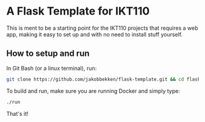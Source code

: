 # A Flask Template for IKT110

This is ment to be a starting point for the IKT110 projects that requires a web app, making it easy to set up and with no need to install stuff yourself.

## How to setup and run

In Git Bash (or a linux terminal), run:
```sh
git clone https://github.com/jakobbekken/flask-template.git && cd flask-template
```

To build and run, make sure you are running Docker and simply type:
```sh
./run
```

That's it! 
